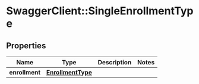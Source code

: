 # SwaggerClient::SingleEnrollmentType

## Properties
Name | Type | Description | Notes
------------ | ------------- | ------------- | -------------
**enrollment** | [**EnrollmentType**](EnrollmentType.md) |  | 

